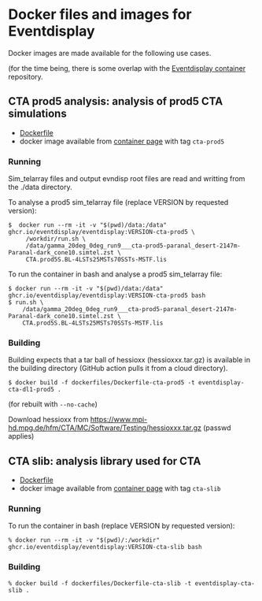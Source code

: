 # Docker files and images for Eventdisplay

Docker images are made available for the following use cases.

(for the time being, there is some overlap with the [Eventdisplay container](https://github.com/Eventdisplay/Eventdisplay_Docker) repository.

## CTA prod5 analysis: analysis of prod5 CTA simulations

- [Dockerfile](dockerfiles/Dockerfile-cta-prod5) 
- docker image available from [container page](https://github.com/Eventdisplay/Eventdisplay/pkgs/container/eventdisplay) with tag `cta-prod5`

### Running

Sim_telarray files and output evndisp root files are read and writting from the ./data directory.

To analyse a prod5 sim_telarray file (replace VERSION by requested version):

```
$  docker run --rm -it -v "$(pwd)/data:/data" ghcr.io/eventdisplay/eventdisplay:VERSION-cta-prod5 \
     /workdir/run.sh \
     /data/gamma_20deg_0deg_run9___cta-prod5-paranal_desert-2147m-Paranal-dark_cone10.simtel.zst \
     CTA.prod5S.BL-4LSTs25MSTs70SSTs-MSTF.lis
```

To run the container in bash and analyse a prod5 sim_telarray file:

```
$ docker run --rm -it -v "$(pwd)/data:/data" ghcr.io/eventdisplay/eventdisplay:VERSION-cta-prod5 bash
$ run.sh \
    /data/gamma_20deg_0deg_run9___cta-prod5-paranal_desert-2147m-Paranal-dark_cone10.simtel.zst \
    CTA.prod5S.BL-4LSTs25MSTs70SSTs-MSTF.lis
```

### Building

Building expects that a tar ball of hessioxx (hessioxxx.tar.gz) is available in the building directory (GitHub action pulls it from a cloud directory).

```
$ docker build -f dockerfiles/Dockerfile-cta-prod5 -t eventdisplay-cta-dl1-prod5 .
```
(for rebuilt with `--no-cache`)

Download hessioxx from https://www.mpi-hd.mpg.de/hfm/CTA/MC/Software/Testing/hessioxxx.tar.gz (passwd applies)


## CTA slib: analysis library used for CTA

- [Dockerfile](dockerfiles/Dockerfile-cta-slib) 
- docker image available from [container page](https://github.com/Eventdisplay/Eventdisplay/pkgs/container/eventdisplay) with tag `cta-slib`

### Running

To run the container in bash (replace VERSION by requested version):

```
% docker run --rm -it -v "$(pwd)/:/workdir" ghcr.io/eventdisplay/eventdisplay:VERSION-cta-slib bash
```

### Building

```
% docker build -f dockerfiles/Dockerfile-cta-slib -t eventdisplay-cta-slib .
```

